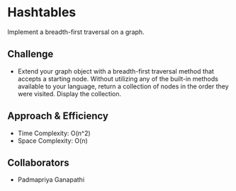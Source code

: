 # Hashtables
Implement a breadth-first traversal on a graph.

## Challenge
* Extend your graph object with a breadth-first traversal method that accepts a starting node. Without utilizing any of the built-in methods available to your language, return a collection of nodes in the order they were visited. Display the collection.

## Approach & Efficiency
* Time Complexity: O(n^2)
* Space Complexity: O(n)

## Collaborators
* Padmapriya Ganapathi
